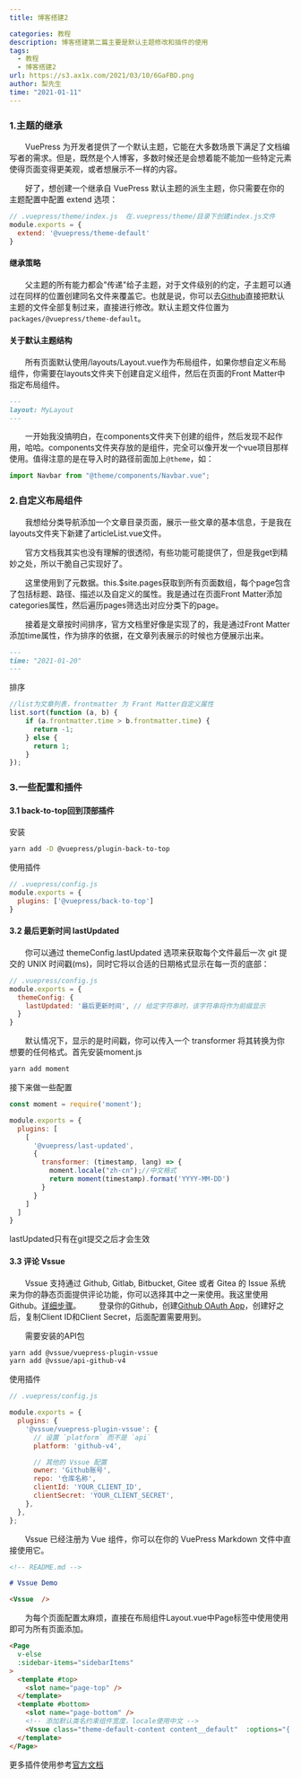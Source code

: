 ```yaml
---
title: 博客搭建2

categories: 教程
description: 博客搭建第二篇主要是默认主题修改和插件的使用
tags:
  - 教程
  - 博客搭建2
url: https://s3.ax1x.com/2021/03/10/6GaFBD.png
author: 梨先生
time: "2021-01-11"
---
```


### 1.主题的继承

&emsp;&emsp;VuePress 为开发者提供了一个默认主题，它能在大多数场景下满足了文档编写者的需求。但是，既然是个人博客，多数时候还是会想着能不能加一些特定元素使得页面变得更美观，或者想展示不一样的内容。

&emsp;&emsp;好了，想创建一个继承自 VuePress 默认主题的派生主题，你只需要在你的主题配置中配置 extend 选项：

```js
// .vuepress/theme/index.js  在.vuepress/theme/目录下创建index.js文件
module.exports = {
  extend: '@vuepress/theme-default'
}
```
#### 继承策略
&emsp;&emsp;父主题的所有能力都会"传递"给子主题，对于文件级别的约定，子主题可以通过在同样的位置创建同名文件来覆盖它。也就是说，你可以去[Github](https://github.com/vuejs/vuepress)直接把默认主题的文件全部复制过来，直接进行修改。默认主题文件位置为<code>packages/@vuepress/theme-default</code>。

#### 关于默认主题结构
&emsp;&emsp;所有页面默认使用/layouts/Layout.vue作为布局组件，如果你想自定义布局组件，你需要在layouts文件夹下创建自定义组件，然后在页面的Front Matter中指定布局组件。

```md
---
layout: MyLayout
---
```

&emsp;&emsp;一开始我没搞明白，在components文件夹下创建的组件，然后发现不起作用，哈哈。components文件夹存放的是组件，完全可以像开发一个vue项目那样使用。值得注意的是在导入时的路径前面加上<code>@theme</code>，如：
```js
import Navbar from "@theme/components/Navbar.vue";
```

### 2.自定义布局组件

&emsp;&emsp;我想给分类导航添加一个文章目录页面，展示一些文章的基本信息，于是我在layouts文件夹下新建了articleList.vue文件。

&emsp;&emsp;官方文档我其实也没有理解的很透彻，有些功能可能提供了，但是我get到精妙之处，所以干脆自己实现好了。

&emsp;&emsp;这里使用到了元数据。this.$site.pages获取到所有页面数组，每个page包含了包括标题、路径、描述以及自定义的属性。我是通过在页面Front Matter添加categories属性，然后遍历pages筛选出对应分类下的page。

&emsp;&emsp;接着是文章按时间排序，官方文档里好像是实现了的，我是通过Front Matter添加time属性，作为排序的依据，在文章列表展示的时候也方便展示出来。
```md
---
time: "2021-01-20"
---
```
排序
```js
//list为文章列表，frontmatter 为 Frant Matter自定义属性
list.sort(function (a, b) {
    if (a.frontmatter.time > b.frontmatter.time) {
      return -1;
    } else {
      return 1;
    }
});
```

### 3.一些配置和插件

#### 3.1 back-to-top回到顶部插件

安装
```sh
yarn add -D @vuepress/plugin-back-to-top
```

使用插件
```js
// .vuepress/config.js
module.exports = {
  plugins: ['@vuepress/back-to-top']
}
```

#### 3.2 最后更新时间 lastUpdated

&emsp;&emsp;你可以通过 themeConfig.lastUpdated 选项来获取每个文件最后一次 git 提交的 UNIX 时间戳(ms)，同时它将以合适的日期格式显示在每一页的底部：

```js
// .vuepress/config.js
module.exports = {
  themeConfig: {
    lastUpdated: '最后更新时间', // 给定字符串时，该字符串将作为前缀显示
  }
}
```
&emsp;&emsp;默认情况下，显示的是时间戳，你可以传入一个 transformer 将其转换为你想要的任何格式。首先安装moment.js

```sh
yarn add moment
```
接下来做一些配置
```js
const moment = require('moment');

module.exports = {
  plugins: [
    [
      '@vuepress/last-updated',
      {
        transformer: (timestamp, lang) => {
          moment.locale("zh-cn");//中文格式
          return moment(timestamp).format('YYYY-MM-DD')
        }
      }
    ]
  ]
}
```
<div class="tip custom-block">
lastUpdated只有在git提交之后才会生效
</div>

#### 3.3 评论 Vssue

&emsp;&emsp;Vssue 支持通过 Github, Gitlab, Bitbucket, Gitee 或者 Gitea 的 Issue 系统来为你的静态页面提供评论功能，你可以选择其中之一来使用。我这里使用Github。[详细步骤](https://vssue.js.org/zh/guide/supported-platforms.html#github)。
&emsp;&emsp;登录你的Github，创建[Github OAuth App](https://vssue.js.org/zh/guide/github.html)，创建好之后，复制Client ID和Client Secret，后面配置需要用到。

&emsp;&emsp;需要安装的API包

```sh
yarn add @vssue/vuepress-plugin-vssue
yarn add @vssue/api-github-v4
```
使用插件

```js
// .vuepress/config.js

module.exports = {
  plugins: {
    '@vssue/vuepress-plugin-vssue': {
      // 设置 `platform` 而不是 `api`
      platform: 'github-v4',

      // 其他的 Vssue 配置
      owner: 'Github账号',
      repo: '仓库名称',
      clientId: 'YOUR_CLIENT_ID',
      clientSecret: 'YOUR_CLIENT_SECRET',
    },
  },
};
```

&emsp;&emsp;Vssue 已经注册为 Vue 组件，你可以在你的 VuePress Markdown 文件中直接使用它。

```md
<!-- README.md -->

# Vssue Demo

<Vssue  />
```
&emsp;&emsp;为每个页面配置太麻烦，直接在布局组件Layout.vue中Page标签中使用使用即可为所有页面添加。

```html
<Page
  v-else
  :sidebar-items="sidebarItems"
>
  <template #top>
    <slot name="page-top" />
  </template>
  <template #bottom>
    <slot name="page-bottom" />
    <!-- 添加默认类名约束组件宽度，locale使用中文 -->
    <Vssue class="theme-default-content content__default"  :options="{ locale: 'zh' }" />
  </template>
</Page>
```

更多插件使用参考[官方文档](https://www.vuepress.cn/plugin/#%E6%A0%B7%E4%BE%8B)
